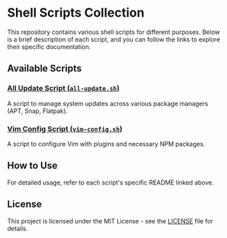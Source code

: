 # Shell Scripts Collection

This repository contains various shell scripts for different purposes. Below is a brief description of each script, and you can follow the links to explore their specific documentation.

## Available Scripts

### [All Update Script (`all-update.sh`)](all-update/)
A script to manage system updates across various package managers (APT, Snap, Flatpak). 

### [Vim Config Script (`vim-config.sh`)](vim-config/)
A script to configure Vim with plugins and necessary NPM packages.


## How to Use

For detailed usage, refer to each script's specific README linked above.

## License

This project is licensed under the MIT License - see the [LICENSE](LICENSE.txt) file for details.

